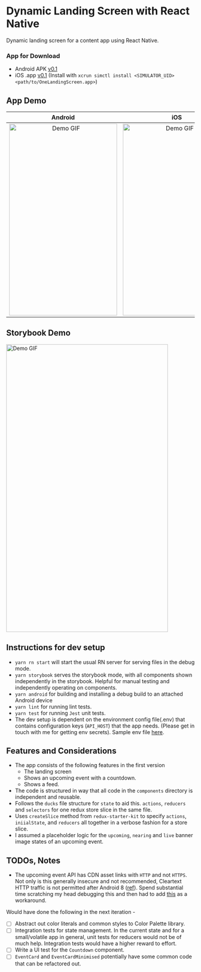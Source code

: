 # Dynamic Landing Screen with React Native

Dynamic landing screen for a content app using React Native.

### App for Download

- Android APK [v0.1](https://github.com/prithsharma/rn-dynamic-screen/releases/download/0.1/one-landing.apk)
- iOS .app [v0.1](https://github.com/prithsharma/rn-dynamic-screen/releases/download/0.1/OneLandingScreen.app.zip)
(Install with `xcrun simctl install <SIMULATOR_UID> <path/to/OneLandingScreen.app>`)

## App Demo

Android             |  iOS
:-------------------------:|:-------------------------:
<img src="./demo/android.gif" alt="Demo GIF" width="288" height="512" /> | <img src="./demo/ios.gif" alt="Demo GIF" width="288" height="512" />

## Storybook Demo

<img src="./demo/storybook.gif" alt="Demo GIF" width="432" height="768" />

## Instructions for dev setup

- `yarn rn start` will start the usual RN server for serving files in the debug mode.
- `yarn storybook` serves the storybook mode, with all components shown independently in the
storybook. Helpful for manual testing and independently operating on components.
- `yarn android` for building and installing a debug build to an attached Android device
- `yarn lint` for running lint tests.
- `yarn test` for running `Jest` unit tests.
- The dev setup is dependent on the environment config file(.env) that contains configuration keys
(`API_HOST`) that the app needs. (Please get in touch with me for getting env secrets). Sample env
file [here](./env).

## Features and Considerations

- The app consists of the following features in the first version
  - The landing screen
  - Shows an upcoming event with a countdown.
  - Shows a feed.
- The code is structured in way that all code in the `components` directory is independent and
reusable.
- Follows the `ducks` file structure for `state` to aid this. `actions`, `reducers` and `selectors`
for one redux store slice in the same file.
- Uses `createSlice` method from `redux-starter-kit` to specify `actions`, `iniialState`, and
`reducers` all together in a verbose fashion for a store slice.
- I assumed a placeholder logic for the `upcoming`, `nearing` and `live` banner image states of an
upcoming event.

## TODOs, Notes

- The upcoming event API has CDN asset links with `HTTP` and not `HTTPS`. Not only is this
generally insecure and not recommended, Cleartext HTTP traffic is not permitted after Android 8
([ref](https://stackoverflow.com/questions/45940861/android-8-cleartext-http-traffic-not-permitted)).
Spend substantial time scratching my head debugging this and then had to add
[this](https://github.com/prithsharma/rn-dynamic-screen/commit/f900d732b71e2ae50b51d31502b4611844228f18)
as a workaround.

Would have done the following in the next iteration -

- [ ] Abstract out color literals and common styles to Color Palette library.
- [ ] Integration tests for state management. In the current state and for a small/volatile app in
general, unit tests for reducers would not be of much help. Integration tests would have a higher
reward to effort.
- [ ] Write a UI test for the `Countdown` component.
- [ ] `EventCard` and `EventCardMinimised` potentially have some common code that can be refactored out.
